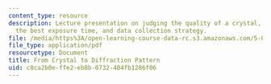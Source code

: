 ```yaml
---
content_type: resource
description: Lecture presentation on judging the quality of a crystal, determining
  the best exposure time, and data collection strategy.
file: /media/https%3A/open-learning-course-data-rc.s3.amazonaws.com/5-067-crystal-structure-refinement-fall-2009/c8ca2b0effe2eb8b0732404fb1286f06_MIT5_067F09_lec1_data.pdf
file_type: application/pdf
resourcetype: Document
title: From Crystal to Diffraction Pattern
uid: c8ca2b0e-ffe2-eb8b-0732-404fb1286f06
---
```

